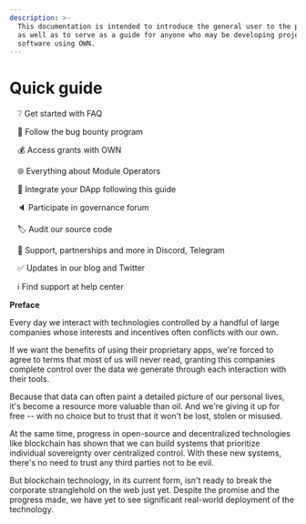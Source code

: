 ```yaml
---
description: >-
  This documentation is intended to introduce the general user to the project,
  as well as to serve as a guide for anyone who may be developing project or
  software using OWN.
---
```


# Quick guide

 ❔ Get started with FAQ

 🐞 Follow the bug bounty program

 💰 Access grants with OWN

 🌐 Everything about Module Operators

 🔗 Integrate your DApp following this guide

 🔈 Participate in governance forum

 🏷️ Audit our source code

 🤝 Support, partnerships and more in Discord, Telegram

 ✅ Updates in our blog and Twitter

 ℹ️ Find support at help center



**Preface**

Every day we interact with technologies controlled by a handful of large companies whose interests and incentives often conflicts with our own.&#x20;

If we want the benefits of using their proprietary apps, we're forced to agree to terms that most of us will never read, granting this companies complete control over the data we generate through each interaction with their tools.

Because that data can often paint a detailed picture of our personal lives, it's become a resource more valuable than oil. And we're giving it up for free -- with no choice but to trust that it won't be lost, stolen or misused.

At the same time, progress in open-source and decentralized technologies like blockchain has shown that we can build systems that prioritize individual sovereignty over centralized control. With these new systems, there's no need to trust any third parties not to be evil.

But blockchain technology, in its current form, isn't ready to break the corporate stranglehold on the web just yet. Despite the promise and the progress made, we have yet to see significant real-world deployment of the technology.
